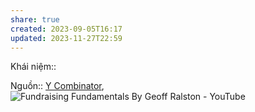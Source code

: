 ```yaml
---
share: true
created: 2023-09-05T16:17
updated: 2023-11-27T22:59
---
```


Khái niệm:: 

Nguồn:: [Y Combinator](../../../%CE%9E%20Ngu%E1%BB%93n/Y%20Combinator.md), ![Fundraising Fundamentals By Geoff Ralston - YouTube](https://youtu.be/gcevHkNGrWQ?si=4bf979YwrNVck3rM&t=614)
